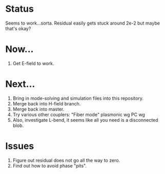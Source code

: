 Status
======

Seems to work...sorta. Residual easily gets stuck around 2e-2 but maybe that's okay?

Now...
======

1.  Get E-field to work.

Next...
=======

1.  Bring in mode-solving and simulation files into this repository.
1.  Merge back into H-field branch.
1.  Merge back into master.
1.  Try various other couplers: 
    "Fiber mode"
    plasmonic wg
    PC wg
1.  Also, investigate L-bend, it seems like all you need is a disconnected blob.

Issues
=======

1.  Figure out residual does not go all the way to zero.
1.  Find out how to avoid phase "pits".



